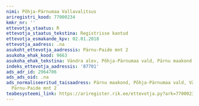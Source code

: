 ```yaml
---
nimi: Põhja-Pärnumaa Vallavalitsus
ariregistri_kood: 77000234
kmkr_nr: ''
ettevotja_staatus: R
ettevotja_staatus_tekstina: Registrisse kantud
ettevotja_esmakande_kpv: 02.01.2018
ettevotja_aadress: .na
asukoht_ettevotja_aadressis: Pärnu-Paide mnt 2
asukoha_ehak_kood: 9663
asukoha_ehak_tekstina: Vändra alev, Põhja-Pärnumaa vald, Pärnu maakond
indeks_ettevotja_aadressis: '87701'
ads_adr_id: 2964706
ads_ads_oid: .na
ads_normaliseeritud_taisaadress: Pärnu maakond, Põhja-Pärnumaa vald, Vändra alev,
  Pärnu-Paide mnt 2
teabesysteemi_link: https://ariregister.rik.ee/ettevotja.py?ark=77000234&ref=rekvisiidid
---
```


